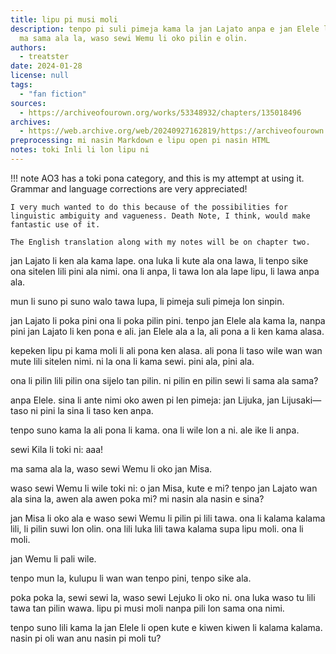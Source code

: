 ```yaml
---
title: lipu pi musi moli
description: tenpo pi suli pimeja kama la jan Lajato anpa e jan Elele la, ona li pilin.
  ma sama ala la, waso sewi Wemu li oko pilin e olin.
authors:
  - treatster
date: 2024-01-28
license: null
tags:
  - "fan fiction"
sources:
  - https://archiveofourown.org/works/53348932/chapters/135018496
archives:
  - https://web.archive.org/web/20240927162819/https://archiveofourown.org/works/53348932/chapters/135018496
preprocessing: mi nasin Markdown e lipu open pi nasin HTML
notes: toki Inli li lon lipu ni
---
```


!!! note
AO3 has a toki pona category, and this is my attempt at using it. Grammar and language corrections are very appreciated!

    I very much wanted to do this because of the possibilities for linguistic ambiguity and vagueness. Death Note, I think, would make fantastic use of it.

    The English translation along with my notes will be on chapter two.

jan Lajato li ken ala kama lape. ona luka li kute ala ona lawa, li tenpo sike ona sitelen lili pini ala nimi. ona li anpa, li tawa lon ala lape lipu, li lawa anpa ala.

mun li suno pi suno walo tawa lupa, li pimeja suli pimeja lon sinpin.

jan Lajato li poka pini ona li poka pilin pini. tenpo jan Elele ala kama la, nanpa pini jan Lajato li ken pona e ali. jan Elele ala a la, ali pona a li ken kama alasa.

kepeken lipu pi kama moli li ali pona ken alasa. ali pona li taso wile wan wan mute lili sitelen nimi. ni la ona li kama sewi. pini ala, pini ala.

ona li pilin lili pilin ona sijelo tan pilin. ni pilin en pilin sewi li sama ala sama?

anpa Elele. sina li ante nimi oko awen pi len pimeja: jan Lijuka, jan Lijusaki—taso ni pini la sina li taso ken anpa.

tenpo suno kama la ali pona li kama. ona li wile lon a ni. ale ike li anpa.

sewi Kila li toki ni: aaa!

ma sama ala la, waso sewi Wemu li oko jan Misa.

waso sewi Wemu li wile toki ni: o jan Misa, kute e mi? tenpo jan Lajato wan ala sina la, awen ala awen poka mi? mi nasin ala nasin e sina?

jan Misa li oko ala e waso sewi Wemu li pilin pi lili tawa. ona li kalama kalama lili, li pilin suwi lon olin. ona lili luka lili tawa kalama supa lipu moli. ona li moli.

jan Wemu li pali wile.

tenpo mun la, kulupu li wan wan tenpo pini, tenpo sike ala.

poka poka la, sewi sewi la, waso sewi Lejuko li oko ni. ona luka waso tu lili tawa tan pilin wawa. lipu pi musi moli nanpa pili lon sama ona nimi.

tenpo suno lili kama la jan Elele li open kute e kiwen kiwen li kalama kalama. nasin pi oli wan anu nasin pi moli tu?
